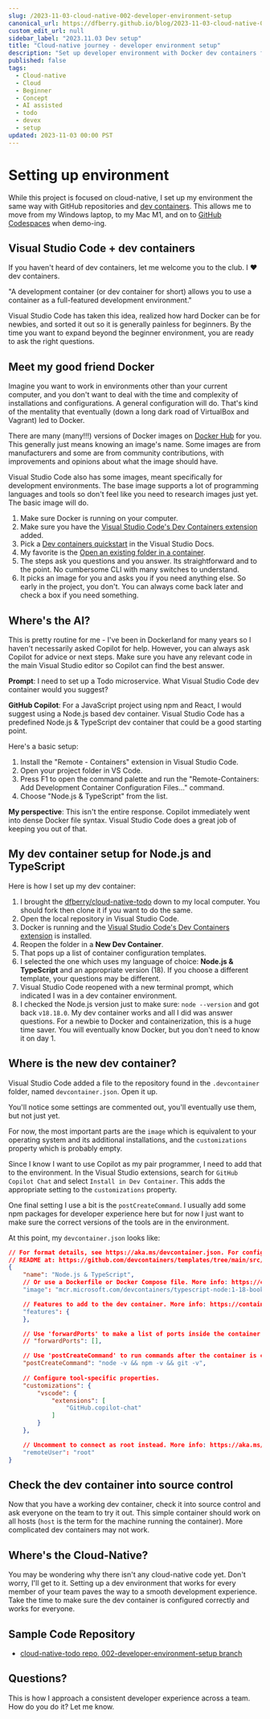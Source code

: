 ```yaml
---
slug: /2023-11-03-cloud-native-002-developer-environment-setup
canonical_url: https://dfberry.github.io/blog/2023-11-03-cloud-native-002-developer-environment-setup
custom_edit_url: null
sidebar_label: "2023.11.03 Dev setup"
title: "Cloud-native journey - developer environment setup"
description: "Set up developer environment with Docker dev containers for Visual Studio Code."
published: false
tags: 
  - Cloud-native
  - Cloud
  - Beginner
  - Concept
  - AI assisted
  - todo
  - devex
  - setup
updated: 2023-11-03 00:00 PST
---
```

# Setting up environment

While this project is focused on cloud-native, I set up my environment the same way with GitHub repositories and [dev containers](https://containers.dev/). This allows me to move from my Windows laptop, to my Mac M1, and on to [GitHub Codespaces](https://github.com/features/codespaces) when demo-ing. 

## Visual Studio Code + dev containers

If you haven't heard of dev containers, let me welcome you to the club. I ❤️  dev containers. 

"A development container (or dev container for short) allows you to use a container as a full-featured development environment."
    
Visual Studio Code has taken this idea, realized how hard Docker can be for newbies, and sorted it out so it is generally painless for beginners. By the time you want to expand beyond the beginner environment, you are ready to ask the right questions. 

## Meet my good friend Docker 

Imagine you want to work in environments other than your current computer, and you don't want to deal with the time and complexity of installations and configurations. A general configuration will do. That's kind of the mentality that eventually (down a long dark road of VirtualBox and Vagrant) led to Docker. 

There are many (many!!!) versions of Docker images on [Docker Hub](https://hub.docker.com/) for you. This generally just means knowing an image's name. Some images are from manufacturers and some are from community contributions, with improvements and opinions about what the image should have. 

Visual Studio Code also has some images, meant specifically for development environments. The base image supports a lot of programming languages and tools so don't feel like you need to research images just yet. The basic image will do. 

1. Make sure Docker is running on your computer.
2. Make sure you have the [Visual Studio Code's Dev Containers extension](https://marketplace.visualstudio.com/items?itemName=ms-vscode-remote.remote-containers) added.
3. Pick a [Dev containers quickstart](https://code.visualstudio.com/docs/devcontainers/containers#_picking-your-quick-start) in the Visual Studio Docs. 
4. My favorite is the [Open an existing folder in a container](https://code.visualstudio.com/docs/devcontainers/containers#_quick-start-open-an-existing-folder-in-a-container).
5. The steps ask you questions and you answer. Its straightforward and to the point. No cumbersome CLI with many switches to understand. 
6. It picks an image for you and asks you if you need anything else. So early in the project, you don't. You can always come back later and check a box if you need something. 

## Where's the AI?

This is pretty routine for me - I've been in Dockerland for many years so I haven't necessarily asked Copilot for help. However, you can always ask Copilot for advice or next steps. Make sure you have any relevant code in the main Visual Studio editor so Copilot can find the best answer. 

**Prompt**: I need to set up a Todo microservice. What Visual Studio Code dev container would you suggest? 

**GitHub Copilot**: For a JavaScript project using npm and React, I would suggest using a Node.js based dev container. Visual Studio Code has a predefined Node.js & TypeScript dev container that could be a good starting point.

Here's a basic setup:

1. Install the "Remote - Containers" extension in Visual Studio Code.
2. Open your project folder in VS Code.
3. Press F1 to open the command palette and run the "Remote-Containers: Add Development Container Configuration Files..." command.
4. Choose "Node.js & TypeScript" from the list.

**My perspective**: This isn't the entire response. Copilot immediately went into dense Docker file syntax. Visual Studio Code does a great job of keeping you out of that. 

## My dev container setup for Node.js and TypeScript

Here is how I set up my dev container: 

1. I brought the [dfberry/cloud-native-todo](https://github.com/dfberry/cloud-native-todo) down to my local computer. You should fork then clone it if you want to do the same.
2. Open the local repository in Visual Studio Code.
3. Docker is running and the [Visual Studio Code's Dev Containers extension](https://marketplace.visualstudio.com/items?itemName=ms-vscode-remote.remote-containers) is installed. 
4. Reopen the folder in a **New Dev Container**.
5. That pops up a list of container configuration templates. 
6. I selected the one which uses my language of choice: **Node.js & TypeScript** and an appropriate version (18). If you choose a different template, your questions may be different. 
7. Visual Studio Code reopened with a new terminal prompt, which indicated I was in a dev container environment. 
8. I checked the Node.js version just to make sure: `node --version` and got back `v18.18.0`. My dev container works and all I did was answer questions. For a newbie to Docker and containerization, this is a huge time saver. You will eventually know Docker, but you don't need to know it on day 1. 

## Where is the new dev container? 

Visual Studio Code added a file to the repository found in the `.devcontainer` folder, named `devcontainer.json`. Open it up. 

You'll notice some settings are commented out, you'll eventually use them, but not just yet. 

For now, the most important parts are the `image` which is equivalent to your operating system and its additional installations, and the `customizations` property which is probably empty. 

Since I know I want to use Copilot as my pair programmer, I need to add that to the environment. In the Visual Studio extensions, search for `GitHub Copilot Chat` and select `Install in Dev Container`. This adds the appropriate setting to the `customizations` property.

One final setting I use a bit is the `postCreateCommand`. I usually add some npm packages for developer experience here but for now I just want to make sure the correct versions of the tools are in the environment. 

At this point, my `devcontainer.json` looks like: 

```json
// For format details, see https://aka.ms/devcontainer.json. For config options, see the
// README at: https://github.com/devcontainers/templates/tree/main/src/typescript-node
{
	"name": "Node.js & TypeScript",
	// Or use a Dockerfile or Docker Compose file. More info: https://containers.dev/guide/dockerfile
	"image": "mcr.microsoft.com/devcontainers/typescript-node:1-18-bookworm",

	// Features to add to the dev container. More info: https://containers.dev/features.
	"features": {		
	},

	// Use 'forwardPorts' to make a list of ports inside the container available locally.
	// "forwardPorts": [],

	// Use 'postCreateCommand' to run commands after the container is created.
	"postCreateCommand": "node -v && npm -v && git -v",
    
	// Configure tool-specific properties.
	"customizations": {
		"vscode": {
			"extensions": [
				"GitHub.copilot-chat"
			]
		}
	},

	// Uncomment to connect as root instead. More info: https://aka.ms/dev-containers-non-root.
	"remoteUser": "root"
}
```

## Check the dev container into source control

Now that you have a working dev container, check it into source control and ask everyone on the team to try it out. This simple container should work on all hosts (`host` is the term for the machine running the container). More complicated dev containers may not work. 

## Where's the Cloud-Native? 

You may be wondering why there isn't any cloud-native code yet. Don't worry, I'll get to it. Setting up a dev environment that works for every member of your team paves the way to a smooth development experience. Take the time to make sure the dev container is configured correctly and works for everyone. 

## Sample Code Repository

* [cloud-native-todo repo, 002-developer-environment-setup branch](https://github.com/dfberry/cloud-native-todo/tree/002-developer-environment-setup)

## Questions?

This is how I approach a consistent developer experience across a team. How do you do it? Let me know.
